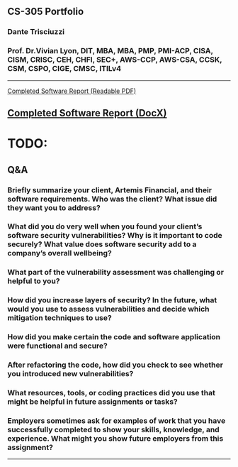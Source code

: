 
## CS-305 Portfolio
### Dante Trisciuzzi
### Prof. Dr.Vivian Lyon, DIT, MBA, MBA, PMP, PMI-ACP, CISA, CISM, CRISC, CEH, CHFI, SEC+, AWS-CCP, AWS-CSA, CCSK, CSM, CSPO, CIGE, CMSC, ITILv4

---
[Completed Software Report (Readable PDF)](https://github.com/Triscuit2311/SNHU-Portfolios/blob/main/CS305/CS_305_Project_Two.pdf)

[Completed Software Report (DocX)](https://github.com/Triscuit2311/SNHU-Portfolios/blob/main/CS305/CS_305_Project_Two_Template.docx)
---

# TODO:

## Q&A 

### Briefly summarize your client, Artemis Financial, and their software requirements. Who was the client? What issue did they want you to address?

### What did you do very well when you found your client’s software security vulnerabilities? Why is it important to code securely? What value does software security add to a company’s overall wellbeing?

### What part of the vulnerability assessment was challenging or helpful to you?

### How did you increase layers of security? In the future, what would you use to assess vulnerabilities and decide which mitigation techniques to use?

### How did you make certain the code and software application were functional and secure? 

### After refactoring the code, how did you check to see whether you introduced new vulnerabilities?

### What resources, tools, or coding practices did you use that might be helpful in future assignments or tasks?

### Employers sometimes ask for examples of work that you have successfully completed to show your skills, knowledge, and experience. What might you show future employers from this assignment?

---